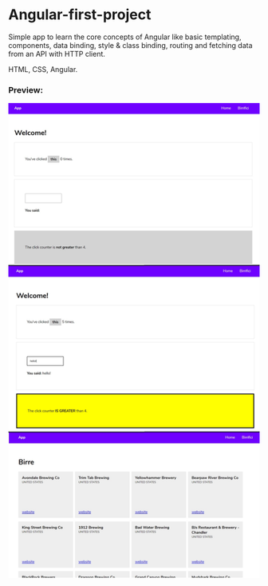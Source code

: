 # Angular-first-project
Simple app to learn the core concepts of Angular like basic templating, components, data binding, style & class binding, routing and fetching data from an API with HTTP client.

HTML, CSS, Angular.

### Preview:
![Preview](img/preview.jpg "Preview")